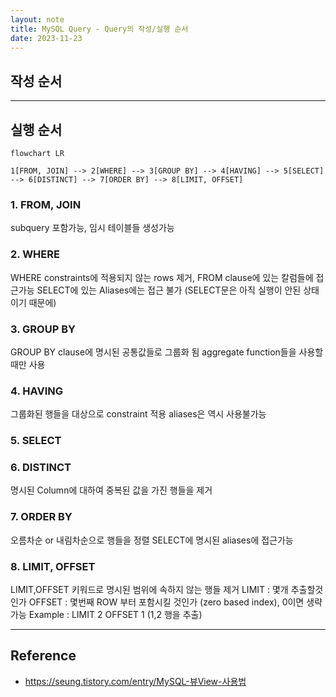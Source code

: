 ```yaml
---
layout: note
title: MySQL Query - Query의 작성/실행 순서
date: 2023-11-23
---
```






## 작성 순서





---




## 실행 순서

```mermaid
flowchart LR

1[FROM, JOIN] --> 2[WHERE] --> 3[GROUP BY] --> 4[HAVING] --> 5[SELECT] --> 6[DISTINCT] --> 7[ORDER BY] --> 8[LIMIT, OFFSET]
```

### 1. FROM, JOIN

subquery 포함가능, 임시 테이블들 생성가능

### 2. WHERE

WHERE constraints에 적용되지 않는 rows 제거,
FROM clause에 있는 칼럼들에 접근가능
SELECT에 있는 Aliases에는 접근 불가 (SELECT문은 아직 실행이 안된 상태이기 때문에)

### 3. GROUP BY

GROUP BY clause에 명시된 공통값들로 그룹화 됨
aggregate function들을 사용할때만 사용

### 4. HAVING

그룹화된 행들을 대상으로 constraint 적용 aliases은 역시 사용불가능

### 5. SELECT

### 6. DISTINCT

명시된 Column에 대하여 중복된 값을 가진 행들을 제거

### 7. ORDER BY

오름차순 or 내림차순으로 행들을 정렬
SELECT에 명시된 aliases에 접근가능

### 8. LIMIT, OFFSET

LIMIT,OFFSET 키워드로 명시된 범위에 속하지 않는 행들 제거
LIMIT : 몇개 추출할것인가
OFFSET : 몇번째 ROW 부터 포함시킬 것인가 (zero based index), 0이면 생략가능 Example : LIMIT 2 OFFSET 1 (1,2 행을 추출)




---




## Reference

- <https://seung.tistory.com/entry/MySQL-뷰View-사용법>
